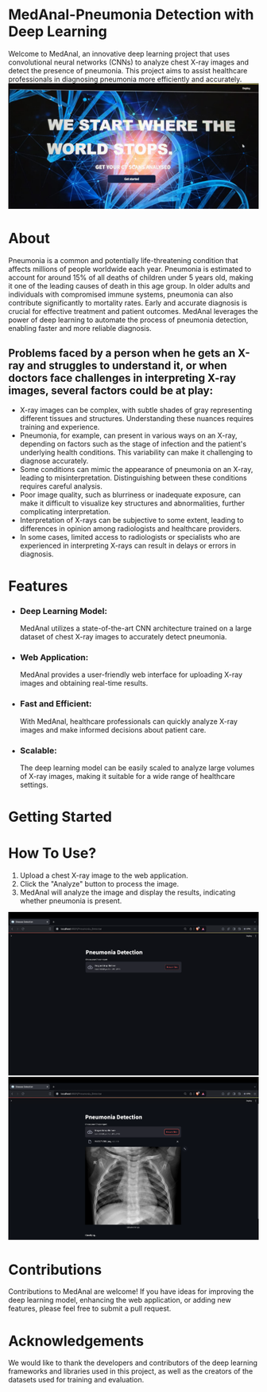 # **MedAnal-Pneumonia Detection with Deep Learning**

Welcome to MedAnal, an innovative deep learning project that uses convolutional neural networks (CNNs) to analyze chest X-ray images and detect the presence of pneumonia. This project aims to assist healthcare professionals in diagnosing pneumonia more efficiently and accurately.
![Landing Page](E1.jpg)


# About
Pneumonia is a common and potentially life-threatening condition that affects millions of people worldwide each year. Pneumonia is estimated to account for around 15% of all deaths of children under 5 years old, making it one of the leading causes of death in this age group. In older adults and individuals with compromised immune systems, pneumonia can also contribute significantly to mortality rates. Early and accurate diagnosis is crucial for effective treatment and patient outcomes. MedAnal leverages the power of deep learning to automate the process of pneumonia detection, enabling faster and more reliable diagnosis.

## Problems faced by a person when he gets an X-ray and struggles to understand it, or when doctors face challenges in interpreting X-ray images, several factors could be at play:
- X-ray images can be complex, with subtle shades of gray representing different tissues and structures. Understanding these nuances requires training and experience.
- Pneumonia, for example, can present in various ways on an X-ray, depending on factors such as the stage of infection and the patient's underlying health conditions. This variability can make it challenging to diagnose accurately.
- Some conditions can mimic the appearance of pneumonia on an X-ray, leading to misinterpretation. Distinguishing between these conditions requires careful analysis.
- Poor image quality, such as blurriness or inadequate exposure, can make it difficult to visualize key structures and abnormalities, further complicating interpretation.
- Interpretation of X-rays can be subjective to some extent, leading to differences in opinion among radiologists and healthcare providers.
- In some cases, limited access to radiologists or specialists who are experienced in interpreting X-rays can result in delays or errors in diagnosis.

# Features

- ### Deep Learning Model:
  MedAnal utilizes a state-of-the-art CNN architecture trained on a large dataset of chest X-ray images to accurately detect pneumonia.
- ### Web Application:
  MedAnal provides a user-friendly web interface for uploading X-ray images and obtaining real-time results.
- ### Fast and Efficient:
  With MedAnal, healthcare professionals can quickly analyze X-ray images and make informed decisions about patient care.
- ### Scalable:
  The deep learning model can be easily scaled to analyze large volumes of X-ray images, making it suitable for a wide range of healthcare settings.

# Getting Started
# How To Use?
1. Upload a chest X-ray image to the web application.
2. Click the "Analyze" button to process the image.
3. MedAnal will analyze the image and display the results, indicating whether pneumonia is present.

![Step1](E2.png)
![Step2](E3.png)

# Contributions
Contributions to MedAnal are welcome! If you have ideas for improving the deep learning model, enhancing the web application, or adding new features, please feel free to submit a pull request.

# Acknowledgements
We would like to thank the developers and contributors of the deep learning frameworks and libraries used in this project, as well as the creators of the datasets used for training and evaluation.
